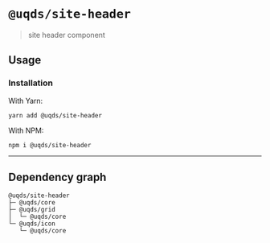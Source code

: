 # `@uqds/site-header`

> site header component

## Usage

### Installation

With Yarn:

```shell
yarn add @uqds/site-header
```

With NPM:

```shell
npm i @uqds/site-header
```

---

## Dependency graph

```shell
@uqds/site-header
├─ @uqds/core
├─ @uqds/grid
│  └─ @uqds/core
└─ @uqds/icon
   └─ @uqds/core
```
